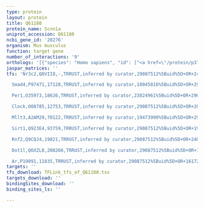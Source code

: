 ```yaml
---
type: protein
layout: protein
title: Q61180
protein_name: Scnn1a
uniprot_accession: Q61180
ncbi_gene_id: '20276'
organism: Mus musculus
function: target gene
number_of_interactions: '9'
orthologs: '[{"species": "Homo sapiens", "id": ["<a href=\"/protein/p37088\">P37088</a>"]}, {"species": "Rattus norvegicus", "id": ["P37089"]}]'
jaspar_matrices: ''
tfs: 'Nr3c2,Q8VII8,-,TRRUST,inferred by curator,29087512%5Buid%5D+OR+24026182%5Buid%5D,Yes

  Smad4,P97471,17128,TRRUST,inferred by curator,18045816%5Buid%5D+OR+29087512%5Buid%5D,Yes

  Per1,O35973,18626,TRRUST,inferred by curator,23824961%5Buid%5D+OR+29087512%5Buid%5D+OR+20868778%5Buid%5D,Yes

  Clock,O08785,12753,TRRUST,inferred by curator,29087512%5Buid%5D+OR+20868778%5Buid%5D,Yes

  Mllt3,A2AM29,70122,TRRUST,inferred by curator,19473990%5Buid%5D+OR+29087512%5Buid%5D+OR+17332896%5Buid%5D,Yes

  Sirt1,Q923E4,93759,TRRUST,inferred by curator,29087512%5Buid%5D+OR+19491102%5Buid%5D,Yes

  Rnf2,Q9CQJ4,19821,TRRUST,inferred by curator,29087512%5Buid%5D+OR+24070375%5Buid%5D,Yes

  Dot1l,Q6XZL8,208266,TRRUST,inferred by curator,29087512%5Buid%5D+OR+19491102%5Buid%5D+OR+17332896%5Buid%5D,Yes

  Ar,P19091,11835,TRRUST,inferred by curator,29087512%5Buid%5D+OR+16172422%5Buid%5D,Yes'
targets: ''
tfs_download: TFLink_tfs_of_Q61180.tsv
targets_download: ''
bindingSites_download: ''
binding_sites_ls: ''

---
```

